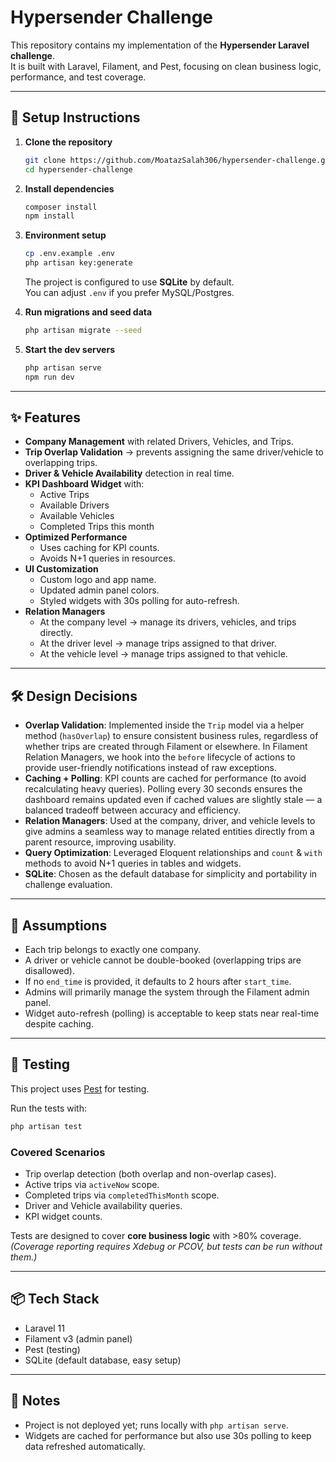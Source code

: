# Hypersender Challenge

This repository contains my implementation of the **Hypersender Laravel challenge**.  
It is built with Laravel, Filament, and Pest, focusing on clean business logic, performance, and test coverage.  

---

## 🚀 Setup Instructions

1. **Clone the repository**
   ```bash
   git clone https://github.com/MoatazSalah306/hypersender-challenge.git
   cd hypersender-challenge
   ```

2. **Install dependencies**
   ```bash
   composer install
   npm install
   ```

3. **Environment setup**
   ```bash
   cp .env.example .env
   php artisan key:generate
   ```
   The project is configured to use **SQLite** by default.  
   You can adjust `.env` if you prefer MySQL/Postgres.

4. **Run migrations and seed data**
   ```bash
   php artisan migrate --seed
   ```

5. **Start the dev servers**
   ```bash
   php artisan serve
   npm run dev
   ```

---

## ✨ Features

- **Company Management** with related Drivers, Vehicles, and Trips.  
- **Trip Overlap Validation** → prevents assigning the same driver/vehicle to overlapping trips.  
- **Driver & Vehicle Availability** detection in real time.  
- **KPI Dashboard Widget** with:
  - Active Trips  
  - Available Drivers  
  - Available Vehicles  
  - Completed Trips this month  
- **Optimized Performance**  
  - Uses caching for KPI counts.  
  - Avoids N+1 queries in resources.  
- **UI Customization**  
  - Custom logo and app name.  
  - Updated admin panel colors.  
  - Styled widgets with 30s polling for auto-refresh.  
- **Relation Managers**
  - At the company level → manage its drivers, vehicles, and trips directly.
  - At the driver level → manage trips assigned to that driver.
  - At the vehicle level → manage trips assigned to that vehicle.

---

## 🛠️ Design Decisions

- **Overlap Validation**: Implemented inside the `Trip` model via a helper method (`hasOverlap`) to ensure consistent business rules, regardless of whether trips are created through Filament or elsewhere. In Filament Relation Managers, we hook into the `before` lifecycle of actions to provide user-friendly notifications instead of raw exceptions.  
- **Caching + Polling**: KPI counts are cached for performance (to avoid recalculating heavy queries). Polling every 30 seconds ensures the dashboard remains updated even if cached values are slightly stale — a balanced tradeoff between accuracy and efficiency.  
- **Relation Managers**: Used at the company, driver, and vehicle levels to give admins a seamless way to manage related entities directly from a parent resource, improving usability.  
- **Query Optimization**: Leveraged Eloquent relationships and `count` & `with` methods to avoid N+1 queries in tables and widgets.  
- **SQLite**: Chosen as the default database for simplicity and portability in challenge evaluation.

---

## 📖 Assumptions

- Each trip belongs to exactly one company.  
- A driver or vehicle cannot be double-booked (overlapping trips are disallowed).  
- If no `end_time` is provided, it defaults to 2 hours after `start_time`.  
- Admins will primarily manage the system through the Filament admin panel.  
- Widget auto-refresh (polling) is acceptable to keep stats near real-time despite caching.  

---

## 🧪 Testing

This project uses [Pest](https://pestphp.com/) for testing.  

Run the tests with:
```bash
php artisan test
```

### Covered Scenarios
- Trip overlap detection (both overlap and non-overlap cases).  
- Active trips via `activeNow` scope.  
- Completed trips via `completedThisMonth` scope.  
- Driver and Vehicle availability queries.  
- KPI widget counts.  

Tests are designed to cover **core business logic** with >80% coverage.  
*(Coverage reporting requires Xdebug or PCOV, but tests can be run without them.)*  

---

## 📦 Tech Stack

- Laravel 11  
- Filament v3 (admin panel)  
- Pest (testing)  
- SQLite (default database, easy setup)  

---

## 📌 Notes

- Project is not deployed yet; runs locally with `php artisan serve`.  
- Widgets are cached for performance but also use 30s polling to keep data refreshed automatically.  

